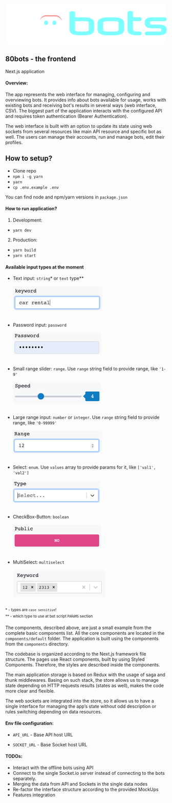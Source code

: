 ![80bots frontend](public/images/80bots-logo.svg)

## 80bots - the frontend

Next.js application

#### Overview:

The app represents the web interface for managing, configuring and overviewing bots. 
It provides info about bots available for usage, works with existing bots and receiving bot's results in several ways (web interface, CSV).
The biggest part of the application interacts with the configured API and requires token authentication (Bearer Authentication).

The web interface is built with an option to update its state using web sockets from several resources like main API 
resource and specific bot as well.
The users can manage their accounts, run and manage bots, edit their profiles.

## How to setup?

- Clone repo
- `npm i -g yarn`
- `yarn`
- `cp .env.example .env`

You can find node and npm/yarn versions in `package.json`

#### How to run application?

  1. Development: 
   - `yarn dev`
    
  2. Production:
   - `yarn build`
   - `yarn start`
    
#### Available input types at the moment

- Text input: `string`* or `text` type**<br/><br/>
![Text](public/images/misc/text.png)<br/><br/>

- Password input: `password`<br/><br/>
![Password](public/images/misc/password.png)<br/><br/>

- Small range slider: `range`. Use `range` string field to provide range, like `'1-9'`<br/><br/>
![Slider](public/images/misc/slider.png)<br/><br/>

- Large range input: `number` or `integer`. Use `range` string field to provide range, like `'0-99999'`<br/><br/>
![Slider](public/images/misc/number.png)<br/><br/>

- Select: `enum`. Use `values` array to provide params for it, like `['val1', 'val2']`<br/><br/>
![Select](public/images/misc/select.png)<br/><br/>

- CheckBox-Button: `boolean`<br/><br/>
![Checkbox-Button](public/images/misc/checkbox-button.png)<br/><br/>

- MultiSelect: `multiselect`<br/><br/>
![Checkbox-Button](public/images/misc/multiselect.png)<br/><br/>

<sup>* - types are `case sensitive`!</sup><br/>
<sup>** - which type to use at bot script `PARAMS` section</sup>

The components, described above, are just a small example from the complete basic components list. All the core 
components are located in the `components/default` folder. 
The application is built using the components from the `components` directory.

The codebase is organized according to the Next.js framework file structure. The pages use React components, 
built by using Styled Components. Therefore, the styles are described inside the components.

The main application storage is based on Redux with the usage of saga and thunk middlewares. Basing on such stack, 
the store allows us to manage state depending on HTTP requests results (states as well), makes the code more clear and flexible.

The web sockets are integrated into the store, so it allows us to have a single interface for managing the app’s 
state without odd description or rules switching depending on data resources.

#### Env file configuration:

  - `API_URL` - Base API host URL

  - `SOCKET_URL` - Base Socket host URL

#### TODOs:
  - Interact with the offline bots using API
  - Connect to the single Socket.io server instead of connecting to the bots separately.
  - Merging the data from API and Sockets in the single data nodes
  - Re-factor the interface structure according to the provided MockUps
  - Features integration
